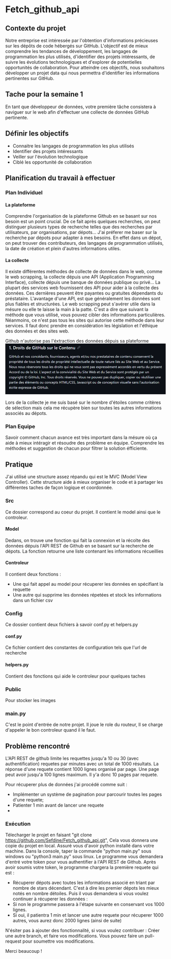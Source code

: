 # Fetch_github_api

## Contexte du projet
Notre entreprise est intéressée par l'obtention d'informations précieuses sur les dépôts de code hébergés sur GitHub. L'objectif est de mieux comprendre les tendances de développement, les langages de programmation les plus utilisés, d'identifier des projets intéressants, de suivre les évolutions technologiques et d'explorer de potentielles opportunités de collaboration. Pour atteindre ces objectifs, nous souhaitons développer un projet data qui nous permettra d'identifier les informations pertinentes sur GitHub.

## Tache pour la semaine 1
En tant que développeur de données, votre première tâche consistera à naviguer sur le web afin d'effectuer une collecte de données GitHub pertinente.

## Définir les objectifs 
 - Connaitre les langages de programmation les plus utilisés
 - Identifier des projets intéressants
 - Veiller sur l'évolution technologique 
 - Ciblé les opportunité de collaboration

## Planification du travail à effectuer
### Plan Individuel
#### La plateforme
Comprendre l'organisation de la plateforme Github en se basant sur nos besoin est un point crucial. 
De ce fait après quelques recherches, on peut distinguer plusieurs types de recherche telles que des recherches par utilisateurs, par organisations, par dépots...
J'ai préferer me baser sur la recherche par dépots pour adapter à mes besoins. 
En effet dans un dépot, on peut trouver des contributeurs, des langages de programmation utilisés, la date de création et plein d'autres informations utiles.

#### La collecte
Il existe différentes méthodes de collecte de données dans le web, comme le web scrapping, la collecte dépuis une API (Application Programming Interface), collecte dépuis une banque de données publique ou privé...
La plupart des services web fournissent des API pour aider à la collecte des données. Ces dernières peuvent être payantes ou gratuites dépendants du préstataire. L'avantage d'une API, est que généralement les données sont plus fiables et structurées.
Le web scrapping peut s'avérer utile dans la mésure ou elle te laisse la main à la patte. C'est a dire que suivant la méthode que vous utilisé, vous pouvez cibler des informations particulières.
Néanmoins, ce n'est pas tous les sites qui autorise cette méthode dans leur services. Il faut donc prendre en considération les législation et l'éthique des données et des sites web.

Github n'autorise pas l'éxtraction des données dépuis sa plateforme
![Image de github montrant sa restriction sur les données](Public/github_web_licence.png)


Lors de la collecte je me suis basé sur le nombre d'étoiles comme critères de sélection mais cela me récupère bien sur toutes les autres informations associés au dépots.

### Plan Equipe
Savoir comment chacun avance est très important dans la mésure où ça aide à mieux intéragir et résoudre des problème en équipe.
Comprendre les méthodes et suggestion de chacun pour filtrer la solution éfficiente.

## Pratique
J'ai utilisé une structure assez répandu qui est le MVC (Model View Controller). Cette structure aide à mieux organiser le code et à partager les différentes taches de façon logique et coordonnée.

### Src
Ce dossier correspond au coeur du projet. Il contient le model ainsi que le controleur.
#### Model
Dedans, on trouve une fonction qui fait la connexion et la récolte des données dépuis l'API REST de Github en se basant sur la recherche de dépots. La fonction retourne une liste contenant les informations récueillies
#### Controleur
Il contient deux fonctions : 
 - Une qui fait appel au model pour récuperer les données en spécifiant la requette
 - Une autre qui supprime les données répetées et stock les informations dans un fichier csv

### Config
Ce dossier contient deux fichiers à savoir conf.py et helpers.py
#### conf.py 
Ce fichier contient des constantes de configuration tels que l'url de recherche
#### helpers.py 
Contient des fonctions qui aide le controleur pour quelques taches

### Public
Pour stocker les images

### main.py
C'est le point d'entrée de notre projet. Il joue le role du routeur, Il se charge d'appeler le bon controleur quand il le faut.

## Problème rencontré
L'API REST de github limite les requettes jusqu'a 10 ou 30 (avec authentification) requetes par minutes avec un total de 1000 résultats.
La réponse d'une requete contient 1000 lignes organisé par page. Une page peut avoir jusqu'a 100 lignes maximum. Il y'a donc 10 pages par requete.

Pour récuperer plus de données j'ai procédé comme suit :
 - Implémenter un système de pagination pour parcourir toutes les pages d'une requete;
 - Patienter 1 min avant de lancer une requete
 - 
### Exécution
Télecharger le projet en faisant "git clone https://github.com/Sefdine/Fetch_github_api.git", Cela vous donnera une copie du projet en local.
Assuré vous d'avoir python installé dans votre machine. 
Dans la console, taper la commande "python main.py" sous windows ou "python3 main.py" sous linux.
Le programme vous demandera d'entré votre token pour vous authentifier à l'API REST de Github. 
Après avoir soumis votre token, le programme chargera la première requete qui est :
 - Récuperer dépots avec toutes les informations associé en triant par nombre de stars décendant. C'est à dire les premier dépots les mieux notés en nombre détoiles.
Puis il vous demandera si vous voulez continuer à récuperer les données : 
 - Si non le programme passera à l'étape suivante en conservant vos 1000 lignes.
 - Si oui, il patientra 1 min et lancer une autre requete pour récuperer 1000 autres, vous aurez donc 2000 lignes (ainsi de suite)

N'ésiter pas à ajouter des fonctionnalité, si vous voulez contribuer :
Créer une autre branch, et faire vos modifications. Vous pouvez faire un pull-request pour soumettre vos modifications.

Merci beaucoup !
